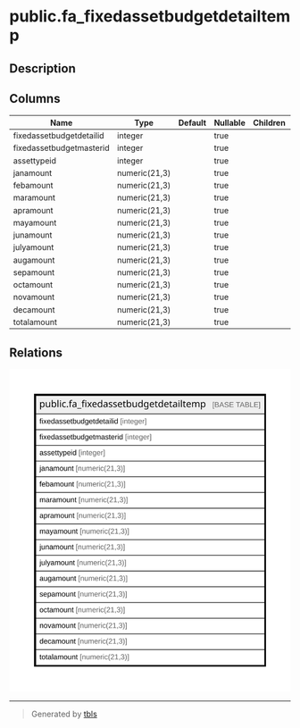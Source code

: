 # public.fa_fixedassetbudgetdetailtemp

## Description

## Columns

| Name | Type | Default | Nullable | Children | Parents | Comment |
| ---- | ---- | ------- | -------- | -------- | ------- | ------- |
| fixedassetbudgetdetailid | integer |  | true |  |  |  |
| fixedassetbudgetmasterid | integer |  | true |  |  |  |
| assettypeid | integer |  | true |  |  |  |
| janamount | numeric(21,3) |  | true |  |  |  |
| febamount | numeric(21,3) |  | true |  |  |  |
| maramount | numeric(21,3) |  | true |  |  |  |
| apramount | numeric(21,3) |  | true |  |  |  |
| mayamount | numeric(21,3) |  | true |  |  |  |
| junamount | numeric(21,3) |  | true |  |  |  |
| julyamount | numeric(21,3) |  | true |  |  |  |
| augamount | numeric(21,3) |  | true |  |  |  |
| sepamount | numeric(21,3) |  | true |  |  |  |
| octamount | numeric(21,3) |  | true |  |  |  |
| novamount | numeric(21,3) |  | true |  |  |  |
| decamount | numeric(21,3) |  | true |  |  |  |
| totalamount | numeric(21,3) |  | true |  |  |  |

## Relations

![er](public.fa_fixedassetbudgetdetailtemp.svg)

---

> Generated by [tbls](https://github.com/k1LoW/tbls)
